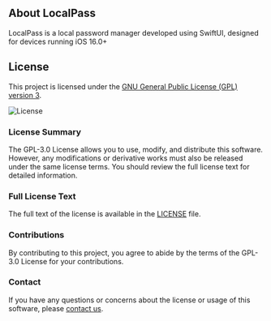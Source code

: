 ## About LocalPass

LocalPass is a local password manager developed using SwiftUI, designed for devices running iOS 16.0+

## License

This project is licensed under the [GNU General Public License (GPL) version 3](LICENSE).

![License](https://img.shields.io/badge/License-GPLv3-blue.svg)

### License Summary

The GPL-3.0 License allows you to use, modify, and distribute this software. However, any modifications or derivative works must also be released under the same license terms. You should review the full license text for detailed information.

### Full License Text

The full text of the license is available in the [LICENSE](LICENSE) file.

### Contributions

By contributing to this project, you agree to abide by the terms of the GPL-3.0 License for your contributions.

### Contact

If you have any questions or concerns about the license or usage of this software, please [contact us](mailto:app.localpass@gmail.com).
